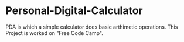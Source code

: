 # Personal-Digital-Calculator
PDA is which a simple calculator does basic arthimetic operations. This Project is worked on "Free Code Camp".
